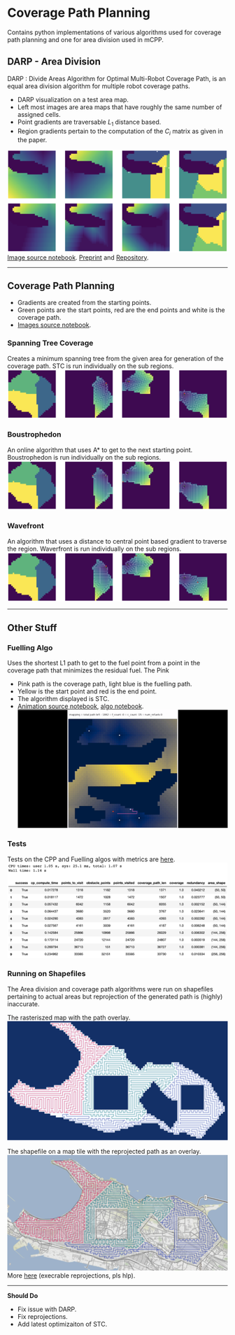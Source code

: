 # Coverage Path Planning
Contains python implementations of various algorithms used for coverage path planning and one for area division used in mCPP.

## DARP - Area Division
DARP : Divide Areas Algorithm for Optimal Multi-Robot Coverage Path, is an equal area division algorithm for multiple robot coverage paths.

- DARP visualization on a test area map.
- Left most images are area maps that have roughly the same number of assigned cells. 
- Point gradients are traversable $L_1$ distance based.
- Region gradients pertain to the computation of the $C_i$ matrix as given in the paper.

![DARP](./demo_media/darp.png)
[Image source notebook](./test_notebooks/DARPTests.ipynb). [Preprint](http://kapoutsis.info/wp-content/uploads/2017/02/j3.pdf) and [Repository](https://github.com/athakapo/DARP).

---
## Coverage Path Planning
- Gradients are created from the starting points.
- Green points are the start points, red are the end points and white is the coverage path.
- [Images source notebook](./DARPWithCPPAlgos.ipynb).
### Spanning Tree Coverage
Creates a minimum spanning tree from the given area for generation of the coverage path.
STC is run individually on the sub regions.
![DARP and STC](./demo_media/sptc.png)

### Boustrophedon
An online algorithm that uses A* to get to the next starting point.
Boustrophedon is run individually on the sub regions.
![DARP and Bous](./demo_media/bous.png)

### Wavefront
An algorithm that uses a distance to central point based gradient to traverse the region.
Waverfront is run individually on the sub regions.
![DARP and Wavefront](./demo_media/wavf.png)

---

## Other Stuff

### Fuelling Algo   
Uses the shortest L1 path to get to the fuel point from a point in the coverage path that minimizes the residual fuel. The Pink 
- Pink path is the coverage path, light blue is the fuelling path.
- Yellow is the start point and red is the end point.
- The algorithm displayed is STC.
- [Animation source notebook](./test_maps/CPPTests.ipynb), [algo notebook](./ShortestL1Fuelling.ipynb).
![Fuelling while STC](./demo_media/stcfuel.gif)

### Tests
Tests on the CPP and Fuelling algos with metrics are [here](./test_notebooks/CPPTests.ipynb).
![STCTests](./demo_media/stctests.png)

### Running on Shapefiles
The Area division and coverage path algorithms were run on shapefiles pertaining to actual areas but reprojection of the generated path is (highly) inaccurate.

The rasteriszed map with the path overlay.
![Raster](./demo_media/kmstcr.png)

The shapefile on a map tile with the reprojected path as an overlay.
![ShapefileOverlay](./demo_media/kmstcsh.png)
More [here](./DARPShapefiles.ipynb) (execrable reprojections, pls hlp).

---

**Should Do**
- Fix issue with DARP.
- Fix reprojections.
- Add latest optimizaiton of STC.



